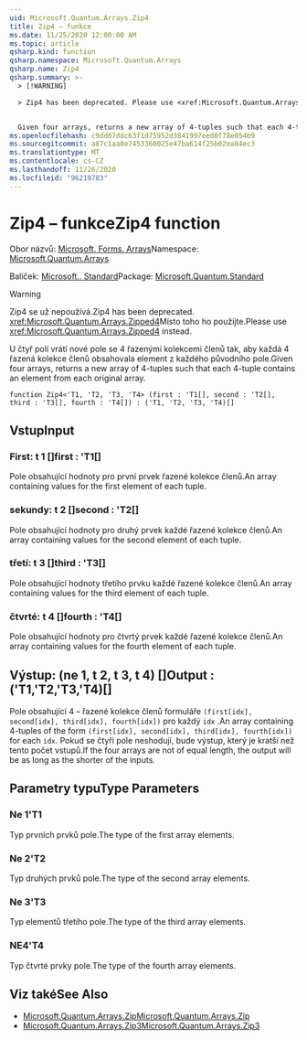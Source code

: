 ```yaml
---
uid: Microsoft.Quantum.Arrays.Zip4
title: Zip4 – funkce
ms.date: 11/25/2020 12:00:00 AM
ms.topic: article
qsharp.kind: function
qsharp.namespace: Microsoft.Quantum.Arrays
qsharp.name: Zip4
qsharp.summary: >-
  > [!WARNING]

  > Zip4 has been deprecated. Please use <xref:Microsoft.Quantum.Arrays.Zipped4> instead.


  Given four arrays, returns a new array of 4-tuples such that each 4-tuple contains an element from each original array.
ms.openlocfilehash: c9dd07ddc63f1d75952d3841997eed0f78e054b9
ms.sourcegitcommit: a87c1aa8e7453360025e47ba614f25b02ea84ec3
ms.translationtype: MT
ms.contentlocale: cs-CZ
ms.lasthandoff: 11/26/2020
ms.locfileid: "96219783"
---
```

# <a name="zip4-function"></a><span data-ttu-id="34067-102">Zip4 – funkce</span><span class="sxs-lookup"><span data-stu-id="34067-102">Zip4 function</span></span>

<span data-ttu-id="34067-103">Obor názvů: [Microsoft. Forms. Arrays](xref:Microsoft.Quantum.Arrays)</span><span class="sxs-lookup"><span data-stu-id="34067-103">Namespace: [Microsoft.Quantum.Arrays](xref:Microsoft.Quantum.Arrays)</span></span>

<span data-ttu-id="34067-104">Balíček: [Microsoft.. Standard](https://nuget.org/packages/Microsoft.Quantum.Standard)</span><span class="sxs-lookup"><span data-stu-id="34067-104">Package: [Microsoft.Quantum.Standard](https://nuget.org/packages/Microsoft.Quantum.Standard)</span></span>


> [!WARNING]
> <span data-ttu-id="34067-105">Zip4 se už nepoužívá.</span><span class="sxs-lookup"><span data-stu-id="34067-105">Zip4 has been deprecated.</span></span> <span data-ttu-id="34067-106"><xref:Microsoft.Quantum.Arrays.Zipped4>Místo toho ho použijte.</span><span class="sxs-lookup"><span data-stu-id="34067-106">Please use <xref:Microsoft.Quantum.Arrays.Zipped4> instead.</span></span>

<span data-ttu-id="34067-107">U čtyř polí vrátí nové pole se 4 řazenými kolekcemi členů tak, aby každá 4 řazená kolekce členů obsahovala element z každého původního pole.</span><span class="sxs-lookup"><span data-stu-id="34067-107">Given four arrays, returns a new array of 4-tuples such that each 4-tuple contains an element from each original array.</span></span>

```qsharp
function Zip4<'T1, 'T2, 'T3, 'T4> (first : 'T1[], second : 'T2[], third : 'T3[], fourth : 'T4[]) : ('T1, 'T2, 'T3, 'T4)[]
```


## <a name="input"></a><span data-ttu-id="34067-108">Vstup</span><span class="sxs-lookup"><span data-stu-id="34067-108">Input</span></span>

### <a name="first--t1"></a><span data-ttu-id="34067-109">First: t 1 []</span><span class="sxs-lookup"><span data-stu-id="34067-109">first : 'T1[]</span></span>

<span data-ttu-id="34067-110">Pole obsahující hodnoty pro první prvek řazené kolekce členů.</span><span class="sxs-lookup"><span data-stu-id="34067-110">An array containing values for the first element of each tuple.</span></span>


### <a name="second--t2"></a><span data-ttu-id="34067-111">sekundy: t 2 []</span><span class="sxs-lookup"><span data-stu-id="34067-111">second : 'T2[]</span></span>

<span data-ttu-id="34067-112">Pole obsahující hodnoty pro druhý prvek každé řazené kolekce členů.</span><span class="sxs-lookup"><span data-stu-id="34067-112">An array containing values for the second element of each tuple.</span></span>


### <a name="third--t3"></a><span data-ttu-id="34067-113">třetí: t 3 []</span><span class="sxs-lookup"><span data-stu-id="34067-113">third : 'T3[]</span></span>

<span data-ttu-id="34067-114">Pole obsahující hodnoty třetího prvku každé řazené kolekce členů.</span><span class="sxs-lookup"><span data-stu-id="34067-114">An array containing values for the third element of each tuple.</span></span>


### <a name="fourth--t4"></a><span data-ttu-id="34067-115">čtvrté: t 4 []</span><span class="sxs-lookup"><span data-stu-id="34067-115">fourth : 'T4[]</span></span>

<span data-ttu-id="34067-116">Pole obsahující hodnoty pro čtvrtý prvek každé řazené kolekce členů.</span><span class="sxs-lookup"><span data-stu-id="34067-116">An array containing values for the fourth element of each tuple.</span></span>



## <a name="output--t1t2t3t4"></a><span data-ttu-id="34067-117">Výstup: (ne 1, t 2, t 3, t 4) []</span><span class="sxs-lookup"><span data-stu-id="34067-117">Output : ('T1,'T2,'T3,'T4)[]</span></span>

<span data-ttu-id="34067-118">Pole obsahující 4 – řazené kolekce členů formuláře `(first[idx], second[idx], third[idx], fourth[idx])` pro každý `idx` .</span><span class="sxs-lookup"><span data-stu-id="34067-118">An array containing 4-tuples of the form `(first[idx], second[idx], third[idx], fourth[idx])` for each `idx`.</span></span> <span data-ttu-id="34067-119">Pokud se čtyři pole neshodují, bude výstup, který je kratší než tento počet vstupů.</span><span class="sxs-lookup"><span data-stu-id="34067-119">If the four arrays are not of equal length, the output will be as long as the shorter of the inputs.</span></span>

## <a name="type-parameters"></a><span data-ttu-id="34067-120">Parametry typu</span><span class="sxs-lookup"><span data-stu-id="34067-120">Type Parameters</span></span>

### <a name="t1"></a><span data-ttu-id="34067-121">Ne 1</span><span class="sxs-lookup"><span data-stu-id="34067-121">'T1</span></span>

<span data-ttu-id="34067-122">Typ prvních prvků pole.</span><span class="sxs-lookup"><span data-stu-id="34067-122">The type of the first array elements.</span></span>
### <a name="t2"></a><span data-ttu-id="34067-123">Ne 2</span><span class="sxs-lookup"><span data-stu-id="34067-123">'T2</span></span>

<span data-ttu-id="34067-124">Typ druhých prvků pole.</span><span class="sxs-lookup"><span data-stu-id="34067-124">The type of the second array elements.</span></span>
### <a name="t3"></a><span data-ttu-id="34067-125">Ne 3</span><span class="sxs-lookup"><span data-stu-id="34067-125">'T3</span></span>

<span data-ttu-id="34067-126">Typ elementů třetího pole.</span><span class="sxs-lookup"><span data-stu-id="34067-126">The type of the third array elements.</span></span>
### <a name="t4"></a><span data-ttu-id="34067-127">NE4</span><span class="sxs-lookup"><span data-stu-id="34067-127">'T4</span></span>

<span data-ttu-id="34067-128">Typ čtvrté prvky pole.</span><span class="sxs-lookup"><span data-stu-id="34067-128">The type of the fourth array elements.</span></span>

## <a name="see-also"></a><span data-ttu-id="34067-129">Viz také</span><span class="sxs-lookup"><span data-stu-id="34067-129">See Also</span></span>

- [<span data-ttu-id="34067-130">Microsoft.Quantum.Arrays.Zip</span><span class="sxs-lookup"><span data-stu-id="34067-130">Microsoft.Quantum.Arrays.Zip</span></span>](xref:Microsoft.Quantum.Arrays.Zip)
- [<span data-ttu-id="34067-131">Microsoft.Quantum.Arrays.Zip3</span><span class="sxs-lookup"><span data-stu-id="34067-131">Microsoft.Quantum.Arrays.Zip3</span></span>](xref:Microsoft.Quantum.Arrays.Zip3)